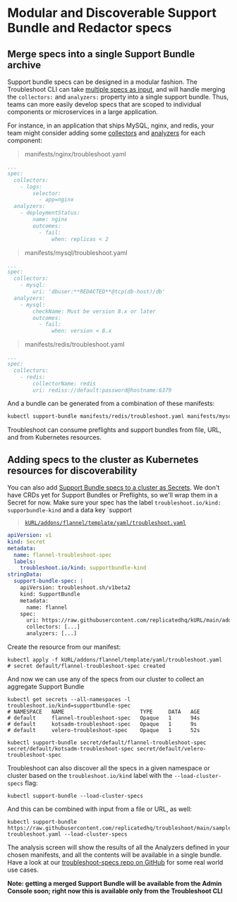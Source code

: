 # Modular and Discoverable Support Bundle and Redactor specs

## Merge specs into a single Support Bundle archive

Support bundle specs can be designed in a modular fashion.  The Troubleshoot CLI can take [multiple specs as input](https://troubleshoot.sh/docs/support-bundle/collecting/#collect-a-support-bundle-using-multiple-specs), and will handle merging the `collectors:` and `analyzers:` property into a single support bundle.  Thus, teams can more easily develop specs that are scoped to individual components or microservices in a large application.

For instance, in an application that ships MySQL, nginx, and redis, your team might consider adding some [collectors](https://troubleshoot.sh/docs/collect/) and [analyzers](https://troubleshoot.sh/docs/analyze/) for each component:

> manifests/nginx/troubleshoot.yaml

```yaml
...
spec:
  collectors:
    - logs:
        selector:
          - app=nginx
  analyzers:
    - deploymentStatus:
        name: nginx
        outcomes:
          - fail:
              when: replicas < 2
```

> manifests/mysql/troubleshoot.yaml

```yaml
...
spec:
  collectors:
    - mysql:
        uri: 'dbuser:**REDACTED**@tcp(db-host)/db'
  analyzers:
    - mysql:
        checkName: Must be version 8.x or later
        outcomes:
          - fail:
              when: version < 8.x
```

> manifests/redis/troubleshoot.yaml

```yaml
...
spec:
  collectors:
    - redis:
        collectorName: redis
        uri: rediss://default:password@hostname:6379
```

And a bundle can be generated from a combination of these manifests:

```bash
kubectl support-bundle manifests/redis/troubleshoot.yaml manifests/mysql/troubleshoot.yaml manifests/nginx/troubleshoot.yaml
```

Troubleshoot can consume preflights and support bundles from file, URL, and from Kubernetes resources.

## Adding specs to the cluster as Kubernetes resources for discoverability

You can also add [Support Bundle specs to a cluster as Secrets](https://troubleshoot.sh/docs/support-bundle/collecting/#collect-a-support-bundle-using-specs-discovered-from-the-cluster).  We don't have CRDs yet for Support Bundles or Preflights, so we'll wrap them in a Secret for now.  Make sure your spec has the label `troubleshoot.io/kind: supporbundle-kind` and a data key `support

> [`kURL/addons/flannel/template/yaml/troubleshoot.yaml`](https://github.com/adamancini/kURL/blob/main/addons/flannel/template/base/yaml/troubleshoot.yaml)

```yaml
apiVersion: v1
kind: Secret
metadata:
  name: flannel-troubleshoot-spec
  labels:
    troubleshoot.io/kind: supportbundle-kind
stringData:
  support-bundle-spec: |
    apiVersion: troubleshoot.sh/v1beta2
    kind: SupportBundle
    metadata:
      name: flannel
    spec:
      uri: https://raw.githubusercontent.com/replicatedhq/kURL/main/addons/flannel/template/yaml/troubleshoot.yaml
      collectors: [...]
      analyzers: [...]
```

Create the resource from our manifest:

```shell
kubectl apply -f kURL/addons/flannel/template/yaml/troubleshoot.yaml
# secret default/flannel-troubleshoot-spec created
```

And now we can use any of the specs from our cluster to collect an aggregate Support Bundle

```shell
kubectl get secrets --all-namespaces -l troubleshoot.io/kind=supportbundle-spec
# NAMESPACE   NAME                        TYPE     DATA   AGE
# default     flannel-troubleshoot-spec   Opaque   1      94s
# default     kotsadm-troubleshoot-spec   Opaque   1      9s
# default     velero-troubleshoot-spec    Opaque   1      52s

kubectl support-bundle secret/default/flannel-troubleshoot-spec secret/default/kotsadm-troubleshoot-spec secret/default/velero-troubleshoot-spec
```

Troubleshoot can also discover all the specs in a given namespace or cluster based on the `troubleshoot.io/kind` label with the `--load-cluster-specs` flag:

```shell
kubectl support-bundle --load-cluster-specs
```

And this can be combined with input from a file or URL, as well:

```shell
kubectl support-bundle https://raw.githubusercontent.com/replicatedhq/troubleshoot/main/sample-troubleshoot.yaml --load-cluster-specs
```

The analysis screen will show the results of all the Analyzers defined in your chosen manifests, and all the contents will be available in a single bundle.  Have a look at our [troubleshoot-specs repo on GitHub](https://github.com/replicatedhq/troubleshoot-specs) for some real world use cases.

**Note: getting a merged Support Bundle will be available from the Admin Console soon; right now this is available only from the Troubleshoot CLI**
